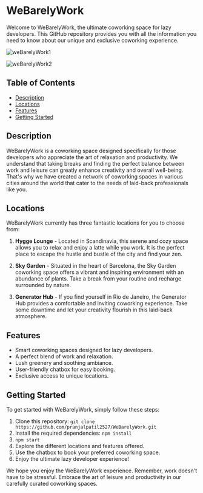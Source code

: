 # WeBarelyWork

Welcome to WeBarelyWork, the ultimate coworking space for lazy developers. This GitHub repository provides you with all the information you need to know about our unique and exclusive coworking experience. 


![weBarelyWork1](https://github.com/pranjalpatil2527/WeBarelyWork/assets/134942353/751277a3-2293-48df-8400-cc0c3fe52d20)


![weBarelyWork2](https://github.com/pranjalpatil2527/WeBarelyWork/assets/134942353/884988ab-72a4-406a-93f1-35785f15cc74)

## Table of Contents
- [Description](#description)
- [Locations](#locations)
- [Features](#features)
- [Getting Started](#getting-started)

## Description
WeBarelyWork is a coworking space designed specifically for those developers who appreciate the art of relaxation and productivity. We understand that taking breaks and finding the perfect balance between work and leisure can greatly enhance creativity and overall well-being. That's why we have created a network of coworking spaces in various cities around the world that cater to the needs of laid-back professionals like you.

## Locations
WeBarelyWork currently has three fantastic locations for you to choose from:

1. **Hygge Lounge** - Located in Scandinavia, this serene and cozy space allows you to relax and enjoy a latte while you work. It is the perfect place to escape the hustle and bustle of the city and find your zen.

2. **Sky Garden** - Situated in the heart of Barcelona, the Sky Garden coworking space offers a vibrant and inspiring environment with an abundance of plants. Take a break from your routine and recharge surrounded by nature.

3. **Generator Hub** - If you find yourself in Rio de Janeiro, the Generator Hub provides a comfortable and inviting coworking experience. Take some downtime and let your creativity flourish in this laid-back atmosphere.

## Features
- Smart coworking spaces designed for lazy developers.
- A perfect blend of work and relaxation.
- Lush greenery and soothing ambiance.
- User-friendly chatbox for easy booking.
- Exclusive access to unique locations.

## Getting Started
To get started with WeBarelyWork, simply follow these steps:

1. Clone this repository: `git clone https://github.com/pranjalpatil2527/WeBarelyWork.git`
2. Install the required dependencies: `npm install`
3. `npm start`
4. Explore the different locations and features offered.
5. Use the chatbox to book your preferred coworking space.
6. Enjoy the ultimate lazy developer experience!


We hope you enjoy the WeBarelyWork experience. Remember, work doesn't have to be stressful. Embrace the art of leisure and productivity in our carefully curated coworking spaces.
